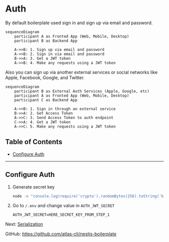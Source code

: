 # Auth

By default boilerplate used sign in and sign up via email and password.

```mermaid
sequenceDiagram
    participant A as Fronted App (Web, Mobile, Desktop)
    participant B as Backend App

    A->>B: 1. Sign up via email and password
    A->>B: 2. Sign in via email and password
    B->>A: 3. Get a JWT token
    A->>B: 4. Make any requests using a JWT token
```

Also you can sign up via another external services or social networks like Apple, Facebook, Google, and Twitter.

```mermaid
sequenceDiagram
    participant B as External Auth Services (Apple, Google, etc)
    participant A as Fronted App (Web, Mobile, Desktop)
    participant C as Backend App

    A->>B: 1. Sign in through an external service
    B->>A: 2. Get Access Token
    A->>C: 3. Send Access Token to auth endpoint
    C->>A: 4. Get a JWT token
    A->>C: 5. Make any requests using a JWT token
```

## Table of Contents

- [Configure Auth](#configure-auth)

---

## Configure Auth

1. Generate secret key

   ```bash
   node -e "console.log(require('crypto').randomBytes(256).toString('base64'));"
   ```

1. Go to `/.env` and change value in `AUTH_JWT_SECRET`

   ```text
   AUTH_JWT_SECRET=HERE_SECRET_KEY_FROM_STEP_1
   ```

Next: [Serialization](serialization.md)

GitHub: https://github.com/atlas-cli/nestjs-boilerplate
